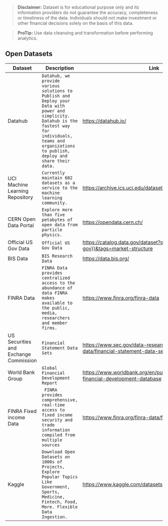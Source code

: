 
> **Disclaimer:** Dataset is for educational purpose only and its information providers do not guarantee the accuracy, completeness or timeliness of the data. Individuals should not make investment or other financial decisions solely on the basis of this data. 


> **ProTip:** Use data cleansing and transformation before performing analytics.


## Open Datasets


|Dataset                |Description                          |Link                         |
|----------------|-------------------------------|-----------------------------|
|Datahub|`Datahub, we provide various solutions to Publish and Deploy your Data with power and simplicity. Datahub is the fastest way for individuals, teams and organizations to publish, deploy and share their data.`            |https://datahub.io/           |
|UCI Machine Learning Repository          |`Currently maintain 682 datasets as a service to the machine learning community.`            |https://archive.ics.uci.edu/datasets/            |
|CERN Open Data Portal          |`Explore more than five petabytes of open data from particle physics.`|https://opendata.cern.ch/|
|Official US Gov Data  |`Official US Gov Data`  |https://catalog.data.gov/dataset?q=organization:((sec-gov))&tags=market-structure  |
|BIS Data |`BIS Research Data ` | https://data.bis.org/ |
|FINRA Data |`FINRA Data provides centralized access to the abundance of data FINRA makes available to the public, media, researchers and member firms.` | https://www.finra.org/finra-data |
|US Securities and Exchange Commission |`Financial Statement Data Sets` | https://www.sec.gov/data-research/sec-markets-data/financial-statement-data-sets |
|World Bank Group  |`Global Financial Development Report` | https://www.worldbank.org/en/publication/gfdr/data/global-financial-development-database |
|FINRA Fixed income Data |` FINRA provides comprehensive, real-time access to fixed income security and trade information compiled from multiple sources` | https://www.finra.org/finra-data/fixed-income|
|Kaggle|`Download Open Datasets on 1000s of Projects, Explore Popular Topics Like Government, Sports, Medicine, Fintech, Food, More. Flexible Data Ingestion.`|https://www.kaggle.com/datasets|

